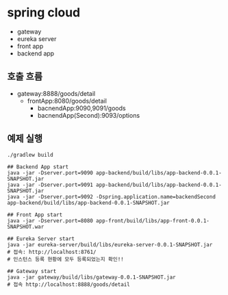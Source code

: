 # spring cloud
* gateway
* eureka server
* front app
* backend app

## 호출 흐름
* gateway:8888/goods/detail
  * frontApp:8080/goods/detail
    * bacnendApp:9090,9091/goods
    * bacnendApp(Second):9093/options
    
 ## 예제 실행
 ```
./gradlew build

## Backend App start
java -jar -Dserver.port=9090 app-backend/build/libs/app-backend-0.0.1-SNAPSHOT.jar
java -jar -Dserver.port=9091 app-backend/build/libs/app-backend-0.0.1-SNAPSHOT.jar
java -jar -Dserver.port=9092 -Dspring.application.name=backendSecond app-backend/build/libs/app-backend-0.0.1-SNAPSHOT.jar

## Front App start
java -jar -Dserver.port=8080 app-front/build/libs/app-front-0.0.1-SNAPSHOT.war 

## Eureka Server start
java -jar eureka-server/build/libs/eureka-server-0.0.1-SNAPSHOT.jar
# 접속: http://localhost:8761/
# 인스턴스 등록 현황에 모두 등록되었는지 확인!!

## Gateway start
java -jar gateway/build/libs/gateway-0.0.1-SNAPSHOT.jar
# 접속 http://localhost:8888/goods/detail


```